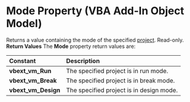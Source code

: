 
# Mode Property (VBA Add-In Object Model)



Returns a value containing the mode of the specified  [project](b8bdf64f-5920-1ae9-16d0-b26d09524a30.md). Read-only.
 **Return Values**
The  **Mode** property return values are:


|**Constant**|**Description**|
|:-----|:-----|
| **vbext_vm_Run**|The specified project is in run mode.|
| **vbext_vm_Break**|The specified project is in break mode.|
| **vbext_vm_Design**|The specified project is in design mode.|

